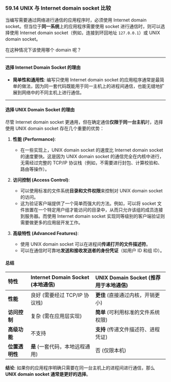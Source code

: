 ### **59.14 UNIX 与 Internet domain socket 比较**

当编写需要通过网络进行通信的应用程序时，必须使用 Internet domain socket。但当位于**同一系统**上的应用程序需要使用 socket 进行通信时，则可以选择使用 Internet domain socket（例如，连接到环回地址 `127.0.0.1`）或 UNIX domain socket。

在这种情况下该使用哪个 domain 呢？

---

#### **选择 Internet Domain Socket 的理由**

* **简单性和通用性**: 编写只使用 Internet domain socket 的应用程序通常是最简单的做法，因为同一套代码既能用于同一主机上的进程间通信，也能无缝地扩展到网络中的不同主机上进行通信。

---

#### **选择 UNIX Domain Socket 的理由**

尽管 Internet domain socket 更通用，但在确定通信**仅限于同一台主机**时，选择使用 UNIX domain socket 存在几个重要的优势：

1.  **性能 (Performance)**:
    * 在一些实现上，UNIX domain socket 的速度比 Internet domain socket 的速度要快。这是因为 UNIX domain socket 的通信完全在内核中进行，无需经过完整的 TCP/IP 协议栈（例如，不需要进行封包、计算校验和、路由等操作）。

2.  **访问控制 (Access Control)**:
    * 可以使用标准的文件系统**目录和文件权限**来控制对 UNIX domain socket 的访问。
    * 这为验证客户端提供了一个简单而强大的方法。例如，可以将 socket 文件放置在一个特定用户组才能访问的目录中，从而只允许该组的成员连接到服务器。而使用 Internet domain socket 实现同等级别的客户端验证则需要做更多的应用层开发工作。

3.  **高级特性 (Advanced Features)**:
    * 使用 UNIX domain socket 可以在进程间**传递打开的文件描述符**。
    * 可以在通信时可靠地**发送和接收发送者的身份凭证**（如用户 ID 和组 ID）。

#### **总结**

| 特性 | Internet Domain Socket (本地通信) | **UNIX Domain Socket (推荐用于本地通信)** |
| :--- | :--- | :--- |
| **性能** | 良好 (需要经过 TCP/IP 协议栈) | **更佳** (直接通过内核，开销更小) |
| **访问控制**| 复杂 (需在应用层实现) | **简单** (可利用标准的文件系统权限) |
| **高级功能**| 不支持 | **支持** (传递文件描述符、进程凭证) |
| **位置透明性**| **是** (一套代码，本地远程通用) | 否 (仅限本机) |

**结论**: 如果你的应用程序明确只需要在同一台主机上的进程间进行通信，那么 **UNIX domain socket 通常是更好的选择**。